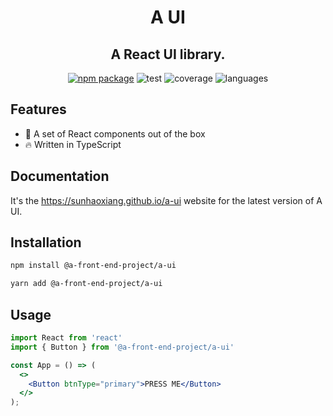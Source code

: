<h1 align="center">A UI</h1>
<h2 align="center">A React UI library.</h2>

<div align="center">

[![npm package](https://img.shields.io/npm/v/@a-front-end-project/a-ui.svg)](https://www.npmjs.com/package/@a-front-end-project/a-ui)
![test](https://github.com/sunhaoxiang/a-ui/actions/workflows/test.yml/badge.svg)
![coverage](https://img.shields.io/codecov/c/github/sunhaoxiang/a-ui/master.svg)
![languages](https://img.shields.io/github/languages/top/sunhaoxiang/a-ui)

</div>

## Features

- 💪 A set of React components out of the box
- 🔥 Written in TypeScript

## Documentation

It's the https://sunhaoxiang.github.io/a-ui website for the latest version of A UI.

## Installation

```bash
npm install @a-front-end-project/a-ui
```

```bash
yarn add @a-front-end-project/a-ui
```

## Usage

```jsx
import React from 'react'
import { Button } from '@a-front-end-project/a-ui'

const App = () => (
  <>
    <Button btnType="primary">PRESS ME</Button>
  </>
);
```
